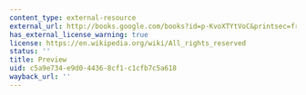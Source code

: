 ```yaml
---
content_type: external-resource
external_url: http://books.google.com/books?id=p-KvoXTYtVoC&printsec=frontcover#PPA1,M1
has_external_license_warning: true
license: https://en.wikipedia.org/wiki/All_rights_reserved
status: ''
title: Preview
uid: c5a9e734-e9d0-4436-8cf1-c1cfb7c5a618
wayback_url: ''
---
```

